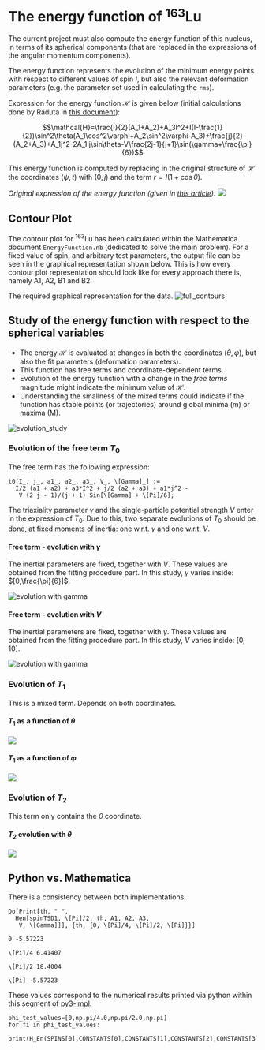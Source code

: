 # The energy function of $^{163}$Lu

The current project must also compute the energy function of this nucleus, in terms of its spherical components (that are replaced in the expressions of the angular momentum components).

The energy function represents the evolution of the minimum energy points with respect to different values of spin $I$, but also the relevant deformation parameters (e.g. the parameter set used in calculating the `rms`).

Expression for the energy function $\mathcal{H}$ is given below (initial calculations done by Raduta in [this document](Resources/Documentation/HLu163.pdf)):

$$\mathcal{H}=\frac{I}{2}(A_1+A_2)+A_3I^2+I(I-\frac{1}{2})\sin^2\theta(A_1\cos^2\varphi+A_2\sin^2\varphi-A_3)+\frac{j}{2}(A_2+A_3)+A_1j^2-2A_1Ij\sin\theta-V\frac{2j-1}{j+1}\sin(\gamma+\frac{\pi}{6})$$

This energy function is computed by replacing in the original structure of $\mathcal{H}$ the coordinates $(\psi,t)$ with $(0,j)$ and the term $r=I(1+\cos\theta)$.

*Original expression of the energy function (given in [this article](Towards%20a%20new%20semi-classical%20interpretation%20of%20the%20wobbling%20motion%20in%20163Lu.pdf)).*
![](2020-09-12-10-10-43.png)

## Contour Plot

The contour plot for $^{163}$Lu has been calculated within the Mathematica document `EnergyFunction.nb` (dedicated to solve the main problem). For a fixed value of spin, and arbitrary test parameters, the output file can be seen in the graphical representation shown below. This is how every contour plot representation should look like for every approach there is, namely A1, A2, B1 and B2.

The required graphical representation for the data.
![full_contours](SIGNATURE_FORMALISM/full_contours.png)

## Study of the energy function with respect to the spherical variables

* The energy $\mathcal{H}$ is evaluated at changes in both the coordinates $(\theta,\varphi)$, but also the fit parameters (deformation parameters).
* This function has free terms and coordinate-dependent terms.
* Evolution of the energy function with a change in the *free terms* magnitude might indicate the minimum value of $\mathcal{H}$.
* Understanding the smallness of the mixed terms could indicate if the function has stable points (or trajectories) around global minima (m) or maxima (M).

![evolution_study](SIGNATURE_FORMALISM/energy_function_free_terms.svg)

### Evolution of the free term $T_0$

The free term has the following expression:

```
t0[I_, j_, a1_, a2_, a3_, V_, \[Gamma]_] := 
  I/2 (a1 + a2) + a3*I^2 + j/2 (a2 + a3) + a1*j^2 - 
   V (2 j - 1)/(j + 1) Sin[\[Gamma] + \[Pi]/6];
```

The triaxiality parameter $\gamma$ and the single-particle potential strength $V$ enter in the expression of $T_0$. Due to this, two separate evolutions of $T_0$ should be done, at fixed moments of inertia: one w.r.t. $\gamma$ and one w.r.t. $V$.

#### Free term - evolution with $\gamma$

The inertial parameters are fixed, together with $V$. These values are obtained from the fitting procedure part. In this study, $\gamma$ varies inside: $[0,\frac{\pi}{6}]$.

![evolution with gamma](T0_gm.jpeg)

#### Free term - evolution with $V$

The inertial parameters are fixed, together with $\gamma$. These values are obtained from the fitting procedure part. In this study, $V$ varies inside: $[0,10]$.

![evolution with gamma](T0_V.jpeg)

### Evolution of $T_1$

This is a mixed term. Depends on both coordinates.

#### $T_1$ as a function of $\theta$

![](T1_th.jpeg)

#### $T_1$ as a function of $\varphi$

![](T1_fi.jpeg)

### Evolution of $T_2$

This term only contains the $\theta$ coordinate.

#### $T_2$ evolution with $\theta$

![](T2_th.jpeg)

## Python vs. Mathematica

There is a consistency between both implementations.

```
Do[Print[th, " ", 
  Hen[spinTSD1, \[Pi]/2, th, A1, A2, A3, 
   V, \[Gamma]]], {th, {0, \[Pi]/4, \[Pi]/2, \[Pi]}}]

0 -5.57223

\[Pi]/4 6.41407

\[Pi]/2 18.4004

\[Pi] -5.57223
```

These values correspond to the numerical results printed via python within this segment of [py3-impl](../Code/Python/EnergyFunction.py).

```
phi_test_values=[0,np.pi/4.0,np.pi/2.0,np.pi]
for fi in phi_test_values:
    print(H_En(SPINS[0],CONSTANTS[0],CONSTANTS[1],CONSTANTS[2],CONSTANTS[3],CONSTANTS[4],np.pi/2,fi))
```
